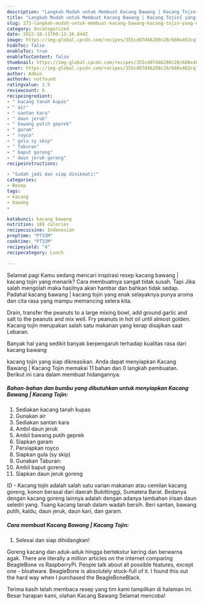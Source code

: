 ```yaml
---
description: "Langkah Mudah untuk Membuat Kacang Bawang | Kacang Tojin{ yang Enak Banget,  Menu Buat lebaran"
title: "Langkah Mudah untuk Membuat Kacang Bawang | Kacang Tojin{ yang Enak Banget,  Menu Buat lebaran"
slug: 273-langkah-mudah-untuk-membuat-kacang-bawang-kacang-tojin-yang-enak-banget-menu-buat-lebaran
category: Uncategorized
date: 2022-10-11T09:12:16.644Z
image: https://img-global.cpcdn.com/recipes/355cd07d46280c20/680x482cq70/kacang-bawang-kacang-tojin-foto-resep-utama.jpg
hideToc: false
enableToc: true
enableTocContent: false
thumbnail: https://img-global.cpcdn.com/recipes/355cd07d46280c20/680x482cq70/kacang-bawang-kacang-tojin-foto-resep-utama.jpg
cover: https://img-global.cpcdn.com/recipes/355cd07d46280c20/680x482cq70/kacang-bawang-kacang-tojin-foto-resep-utama.jpg
author: Admin
authorAv: notfound
ratingvalue: 3.5
reviewcount: 6
recipeingredient:
- " kacang tanah kupas"
- " air"
- " santan kara"
- " daun jeruk"
- " bawang putih geprek"
- " garam"
- " royco"
- " gula sy skip"
- " Taburan"
- " baput goreng"
- " daun jeruk goreng"
recipeinstructions:

- "Sudah jadi dan siap dinikmati!"
categories:
- Resep
tags:
- kacang
- bawang
- 

katakunci: kacang bawang  
nutrition: 169 calories
recipecuisine: Indonesian
preptime: "PT33M"
cooktime: "PT32M"
recipeyield: "4"
recipecategory: Lunch

---
```



Selamat pagi Kamu sedang mencari inspirasi resep kacang bawang | kacang tojin yang menarik? Cara membuatnya sangat tidak susah. Tapi Jika salah mengolah maka hasilnya akan hambar dan bahkan tidak sedap. Padahal kacang bawang | kacang tojin yang enak selayaknya punya aroma dan cita rasa yang mampu memancing selera kita.


Drain, transfer the peanuts to a large mixing bowl, add ground garlic and salt to the peanuts and mix well. Fry peanuts in hot oil until almost golden. Kacang tojin merupakan salah satu makanan yang kerap disajikan saat Lebaran.

Banyak hal yang sedikit banyak berpengaruh terhadap kualitas rasa dari kacang bawang 

 kacang tojin yang siap dikreasikan. Anda dapat menyiapkan Kacang Bawang | Kacang Tojin memakai 11 bahan dan 0 langkah pembuatan. Berikut ini cara dalam membuat hidangannya.

<!--inarticleads1-->

##### Bahan-bahan dan bumbu yang dibutuhkan untuk menyiapkan Kacang Bawang | Kacang Tojin:

1. Sediakan  kacang tanah kupas
1. Gunakan  air
1. Sediakan  santan kara
1. Ambil  daun jeruk
1. Ambil  bawang putih geprek
1. Siapkan  garam
1. Persiapkan  royco
1. Siapkan  gula (sy skip)
1. Gunakan  Taburan:
1. Ambil  baput goreng
1. Siapkan  daun jeruk goreng


ID - Kacang tojin adalah salah satu varian makanan atau cemilan kacang goreng, konon berasal dari daerah Bukittinggi, Sumatera Barat. Bedanya dengan kacang goreng lainnya adalah dengan adanya tambahan irisan daun seledri yang. Tuang kacang tanah dalam wadah bersih. Beri santan, bawang putih, kaldu, daun jeruk, daun kari, dan garam. 

<!--inarticleads2-->

##### Cara membuat Kacang Bawang | Kacang Tojin:


1. Selesai dan siap dihidangkan!

Goreng kacang dan aduk-aduk hingga bertekstur kering dan berwarna agak. There are literally a million articles on the internet comparing BeagleBone vs RaspberryPi. People talk about all possible features, except one - bloatware. BeagleBone is absolutely stock-full of it. I found this out the hard way when I purchased the BeagleBoneBlack. 

Terima kasih telah membaca resep yang tim kami tampilkan di halaman ini. Besar harapan kami, olahan Kacang Bawang  Selamat mencoba!
